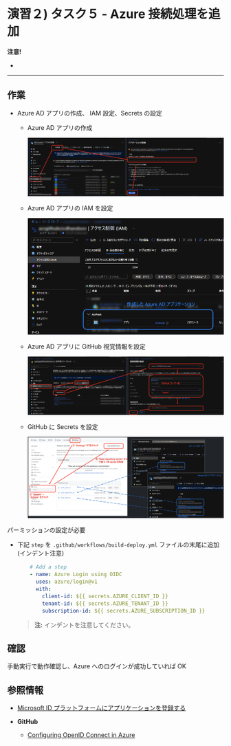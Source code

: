# 演習２)  タスク５ - Azure 接続処理を追加

**注意!**

- 

---

## 作業
- Azure AD アプリの作成、 IAM 設定、Secrets の設定
  - Azure AD アプリの作成

    ![Handson architecture](../images/P2-05-01.png)
  
  - Azure AD アプリの IAM を設定  
  
    ![Handson architecture](../images/P2-05-02.png)

  - Azure AD アプリに GitHub 視覚情報を設定
  
    ![Handson architecture](../images/P2-05-03.png)

  - GitHub に Secrets を設定
  
    ![Handson architecture](../images/P2-05-04.png)

パーミッションの設定が必要
- 下記 `step` を `.github/workflows/build-deploy.yml` ファイルの末尾に追加 (インデント注意)
  ```yaml
      # Add a step
      - name: Azure Login using OIDC
        uses: azure/login@v1
        with:
          client-id: ${{ secrets.AZURE_CLIENT_ID }}
          tenant-id: ${{ secrets.AZURE_TENANT_ID }}
          subscription-id: ${{ secrets.AZURE_SUBSCRIPTION_ID }}
  ```
  > **注:** インデントを注意してください。

## 確認
手動実行で動作確認し、Azure へのログインが成功していれば OK



## 参照情報

- <a href="https://docs.microsoft.com/ja-jp/azure/active-directory/develop/quickstart-register-app" target="_blank">Microsoft ID プラットフォームにアプリケーションを登録する</a>

- **GitHub**

    - <a href="https://docs.github.com/en/actions/deployment/security-hardening-your-deployments/configuring-openid-connect-in-azure" target="_blank">Configuring OpenID Connect in Azure</a>